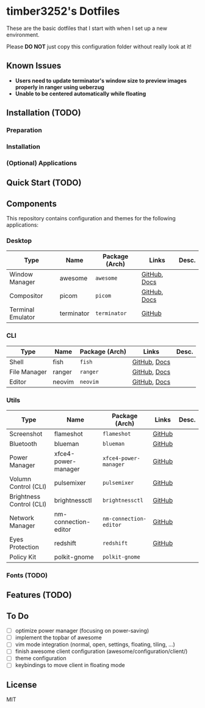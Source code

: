 # timber3252's Dotfiles

These are the basic dotfiles that I start with when I set up a new environment.

Please **DO NOT** just copy this configuration folder without really look at it!

## Known Issues

- **Users need to update terminator's window size to preview images properly in ranger using ueberzug**
- **Unable to be centered automatically while floating**

## Installation (TODO)

### Preparation

### Installation

### (Optional) Applications

## Quick Start (TODO)

## Components

This repository contains configuration and themes for the following applications:

### Desktop

| Type              | Name       | Package (Arch) | Links                                                                                  | Desc.                           |
| --------------    | -------    | -------------- | -------------------------------------------------------------------------------------- | ------------------------------- |
| Window Manager    | awesome    | `awesome`      | [GitHub](https://github.com/awesomeWM/awesome), [Docs](https://awesomewm.org/doc/api/) |                                 |
| Compositor        | picom      | `picom`        | [GitHub](https://github.com/yshui/picom), [Docs](https://github.com/yshui/picom/wiki)  |                                 |
| Terminal Emulator | terminator | `terminator`   | [GitHub](https://github.com/gnome-terminator/terminator)                               |                                 |

### CLI

| Type         | Name   | Package (Arch) | Links                                                                                                     | Desc. |
|--------------|--------|----------------|-----------------------------------------------------------------------------------------------------------|-------|
| Shell        | fish   | `fish`         | [GitHub](https://github.com/fish-shell/fish-shell), [Docs](https://fishshell.com/docs/current/index.html) |       |
| File Manager | ranger | `ranger`       | [GitHub](https://github.com/ranger/ranger), [Docs](https://github.com/ranger/ranger/wiki)                 |       |
| Editor       | neovim | `neovim`       | [GitHub](https://github.com/neovim/neovim), [Docs](https://github.com/neovim/neovim/wiki)                 |       |

### Utils

| Type                     | Name                 | Package (Arch)         | Links                                                        | Desc. |
|--------------------------|----------------------|------------------------|--------------------------------------------------------------|-------|
| Screenshot               | flameshot            | `flameshot`            | [GitHub](https://github.com/flameshot-org/flameshot)         |       |
| Bluetooth                | blueman              | `blueman`              | [GitHub](https://github.com/blueman-project/blueman)         |       |
| Power Manager            | xfce4-power-manager  | `xfce4-power-manager`  | [GitHub](https://github.com/xfce-mirror/xfce4-power-manager) |       |
| Volumn Control (CLI)     | pulsemixer           | `pulsemixer`           | [GitHub](https://github.com/GeorgeFilipkin/pulsemixer)       |       |
| Brightness Control (CLI) | brightnessctl        | `brightnessctl`        | [GitHub](https://github.com/Hummer12007/brightnessctl)       |       |
| Network Manager          | nm-connection-editor | `nm-connection-editor` | [GitHub](https://github.com/NetworkManager/NetworkManager)   |       |
| Eyes Protection          | redshift             | `redshift`             | [GitHub](https://github.com/jonls/redshift)                  |       |
| Policy Kit               | polkit-gnome         | `polkit-gnome`         |                                                              |       |


### Fonts (TODO)

## Features (TODO)

## To Do

- [ ] optimize power manager (focusing on power-saving)
- [ ] implement the topbar of awesome
- [ ] vim mode integration (normal, open, settings, floating, tiling, ...)
- [ ] finish awesome client configuration (awesome/configuration/client/)
- [ ] theme configuration
- [ ] keybindings to move client in floating mode

## License

MIT

